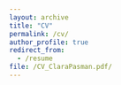```yaml
---
layout: archive
title: "CV"
permalink: /cv/
author_profile: true
redirect_from:
  - /resume
file: /CV_ClaraPasman.pdf/
---
```

